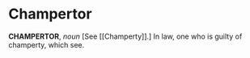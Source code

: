 # Champertor

**CHAMPERTOR**, _noun_ \[See [[Champerty]].\] In law, one who is guilty of champerty, which see.